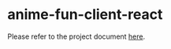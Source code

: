 # anime-fun-client-react

Please refer to the project document [here](https://docs.google.com/document/d/1KQ5nm96pj4SLo56tkHAfHMZ62_CTcg4w8wABX2Po7-Q/edit?usp=sharing).
